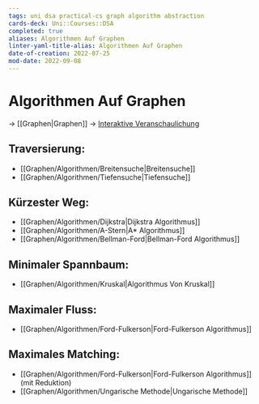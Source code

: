 ```yaml
---
tags: uni dsa practical-cs graph algorithm abstraction
cards-deck: Uni::Courses::DSA
completed: true
aliases: Algorithmen Auf Graphen
linter-yaml-title-alias: Algorithmen Auf Graphen
date-of-creation: 2022-07-25
mod-date: 2022-09-08
---
```


# Algorithmen Auf Graphen
→ [[Graphen|Graphen]]
→ [Interaktive Veranschaulichung](http://qiao.github.io/PathFinding.js/visual/)

## Traversierung:
- [[Graphen/Algorithmen/Breitensuche|Breitensuche]]
- [[Graphen/Algorithmen/Tiefensuche|Tiefensuche]]

## Kürzester Weg:
- [[Graphen/Algorithmen/Dijkstra|Dijkstra Algorithmus]]
- [[Graphen/Algorithmen/A-Stern|A* Algorithmus]]
- [[Graphen/Algorithmen/Bellman-Ford|Bellman-Ford Algorithmus]]

## Minimaler Spannbaum:
- [[Graphen/Algorithmen/Kruskal|Algorithmus Von Kruskal]]

## Maximaler Fluss:
- [[Graphen/Algorithmen/Ford-Fulkerson|Ford-Fulkerson Algorithmus]]

## Maximales Matching:
- [[Graphen/Algorithmen/Ford-Fulkerson|Ford-Fulkerson Algorithmus]] (mit Reduktion)
- [[Graphen/Algorithmen/Ungarische Methode|Ungarische Methode]]
